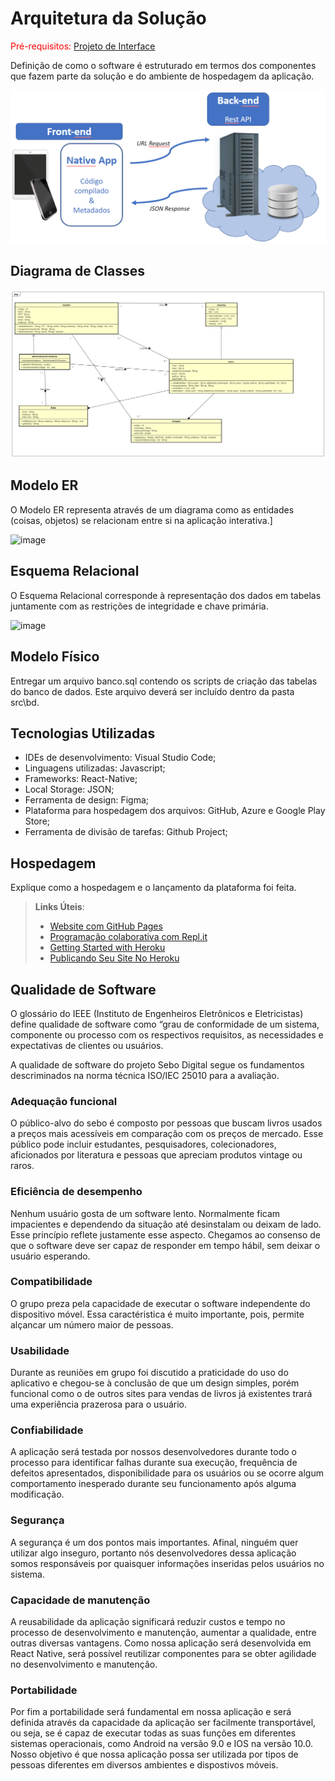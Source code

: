 # Arquitetura da Solução

<span style="color:red">Pré-requisitos: <a href="3-Projeto de Interface.md"> Projeto de Interface</a></span>

Definição de como o software é estruturado em termos dos componentes que fazem parte da solução e do ambiente de hospedagem da aplicação.

![Arquitetura da Solução](img/02-mob-arch.png)

## Diagrama de Classes

![Diagramadeclasses](img/DiagramaDeClasses.png)

## Modelo ER

O Modelo ER representa através de um diagrama como as entidades (coisas, objetos) se relacionam entre si na aplicação interativa.]

![image](https://user-images.githubusercontent.com/103009155/225174291-1c78aee8-ce74-4617-b76b-4f8a33a9aa49.png)

## Esquema Relacional

O Esquema Relacional corresponde à representação dos dados em tabelas juntamente com as restrições de integridade e chave primária.

![image](https://user-images.githubusercontent.com/103009155/225178118-01b70b74-44d7-440a-8c81-5237630056c1.png)

## Modelo Físico

Entregar um arquivo banco.sql contendo os scripts de criação das tabelas do banco de dados. Este arquivo deverá ser incluído dentro da pasta src\bd.

## Tecnologias Utilizadas

* IDEs de desenvolvimento: Visual Studio Code;
* Linguagens utilizadas: Javascript;
* Frameworks: React-Native;
* Local Storage: JSON;
* Ferramenta de design: Figma;
* Plataforma para hospedagem dos arquivos: GitHub, Azure e Google Play Store; 
* Ferramenta de divisão de tarefas: Github Project;

## Hospedagem

Explique como a hospedagem e o lançamento da plataforma foi feita.

> **Links Úteis**:
>
> - [Website com GitHub Pages](https://pages.github.com/)
> - [Programação colaborativa com Repl.it](https://repl.it/)
> - [Getting Started with Heroku](https://devcenter.heroku.com/start)
> - [Publicando Seu Site No Heroku](http://pythonclub.com.br/publicando-seu-hello-world-no-heroku.html)

## Qualidade de Software

O glossário do IEEE (Instituto de Engenheiros Eletrônicos e Eletricistas) define qualidade de software como “grau de conformidade de um sistema, componente ou processo com os respectivos requisitos, as necessidades e expectativas de clientes ou usuários.

A qualidade de software do projeto Sebo Digital segue os fundamentos descriminados na norma técnica ISO/IEC 25010 para a avaliação.

### Adequação funcional

O público-alvo do sebo é composto por pessoas que buscam livros usados a preços mais acessíveis em comparação com os preços de mercado. Esse público pode incluir estudantes, pesquisadores, colecionadores, aficionados por literatura e pessoas que apreciam produtos vintage ou raros.

### Eficiência de desempenho

Nenhum usuário gosta de um software lento. Normalmente ficam impacientes e dependendo da situação até desinstalam ou deixam de lado. Esse princípio reflete justamente esse aspecto. Chegamos ao consenso de que o software deve ser capaz de responder em tempo hábil, sem deixar o usuário esperando.

### Compatibilidade

O grupo preza pela capacidade de executar o software independente do dispositivo móvel. Essa caractéristica é muito importante, pois, permite alçancar um número maior de pessoas.

### Usabilidade

Durante as reuniões em grupo foi discutido a praticidade do uso do aplicativo e chegou-se à conclusão de que um design simples, porém funcional como o de outros sites para vendas de livros já existentes trará uma experiência prazerosa para o usuário.

### Confiabilidade

A aplicação será testada por nossos desenvolvedores durante todo o processo para identificar falhas durante sua execução, frequência de defeitos apresentados, disponibilidade para os usuários ou se ocorre algum comportamento inesperado durante seu funcionamento após alguma modificação.

### Segurança 

A segurança é um dos pontos mais importantes. Afinal, ninguém quer utilizar algo inseguro, portanto nós desenvolvedores dessa aplicação somos responsáveis por quaisquer informações inseridas pelos usuários no sistema.

### Capacidade de manutenção

A reusabilidade da aplicação significará reduzir custos e tempo no processo de desenvolvimento e manutenção, aumentar a qualidade, entre outras diversas vantagens. Como nossa aplicação será desenvolvida em React Native, será possível reutilizar componentes para se obter agilidade no desenvolvimento e manutenção.

### Portabilidade

Por fim a portabilidade será fundamental em nossa aplicação e será definida através da capacidade da aplicação ser facilmente transportável, ou seja, se é capaz de executar todas as suas funções em diferentes sistemas operacionais, como Android na versão 9.0 e IOS na versão 10.0. Nosso objetivo é que nossa aplicação possa ser utilizada por tipos de pessoas diferentes em diversos ambientes e dispostivos móveis.
